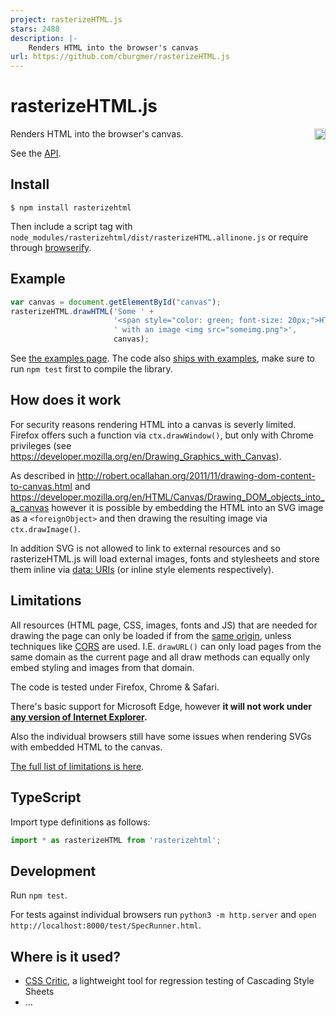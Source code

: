 ```yaml
---
project: rasterizeHTML.js
stars: 2488
description: |-
    Renders HTML into the browser's canvas
url: https://github.com/cburgmer/rasterizeHTML.js
---
```


rasterizeHTML.js
================

<a href="https://www.npmjs.org/package/rasterizehtml">
    <img src="https://badge.fury.io/js/rasterizehtml.svg"
        align="right" alt="NPM version" height="18">
</a>

Renders HTML into the browser's canvas.

See the [API](https://github.com/cburgmer/rasterizeHTML.js/wiki/API).


Install
-------

    $ npm install rasterizehtml

Then include a script tag with `node_modules/rasterizehtml/dist/rasterizeHTML.allinone.js` or require through [browserify](https://github.com/substack/node-browserify).

Example
-------

```js
var canvas = document.getElementById("canvas");
rasterizeHTML.drawHTML('Some ' +
                       '<span style="color: green; font-size: 20px;">HTML</span>' +
                       ' with an image <img src="someimg.png">',
                       canvas);
```

See [the examples page](https://github.com/cburgmer/rasterizeHTML.js/wiki/Examples). The code also [ships with examples](https://github.com/cburgmer/rasterizeHTML.js/tree/master/examples), make sure to run `npm test` first to compile the library.

How does it work
----------------

For security reasons rendering HTML into a canvas is severly limited. Firefox offers such a function via `ctx.drawWindow()`, but only with Chrome privileges (see https://developer.mozilla.org/en/Drawing_Graphics_with_Canvas).

As described in http://robert.ocallahan.org/2011/11/drawing-dom-content-to-canvas.html and https://developer.mozilla.org/en/HTML/Canvas/Drawing_DOM_objects_into_a_canvas however it is possible by embedding the HTML into an SVG image as a `<foreignObject>` and then drawing the resulting image via `ctx.drawImage()`.

In addition SVG is not allowed to link to external resources and so rasterizeHTML.js will load external images, fonts and stylesheets and store them inline via [data: URIs](http://en.wikipedia.org/wiki/Data_URI_scheme) (or inline style elements respectively).

Limitations
-----------

All resources (HTML page, CSS, images, fonts and JS) that are needed for drawing the page can only be loaded if from the [same origin](https://developer.mozilla.org/en-US/docs/Web/JavaScript/Same_origin_policy_for_JavaScript), unless techniques like [CORS](http://enable-cors.org) are used. I.E. `drawURL()` can only load pages from the same domain as the current page and all draw methods can equally only embed styling and images from that domain.

The code is tested under Firefox, Chrome & Safari.

There's basic support for Microsoft Edge, however **it will not work under [any version of Internet Explorer](https://github.com/cburgmer/rasterizeHTML.js/wiki/Limitations#ie).**

Also the individual browsers still have some issues when rendering SVGs with embedded HTML to the canvas.

[The full list of limitations is here](https://github.com/cburgmer/rasterizeHTML.js/wiki/Limitations).

TypeScript
----------
Import type definitions as follows:

```ts
import * as rasterizeHTML from 'rasterizehtml';
```
Development
-----------

Run `npm test`.

For tests against individual browsers run `python3 -m http.server` and `open http://localhost:8000/test/SpecRunner.html`.

Where is it used?
-----------------

* [CSS Critic](https://github.com/cburgmer/csscritic), a lightweight tool for regression testing of Cascading Style Sheets
* ...

